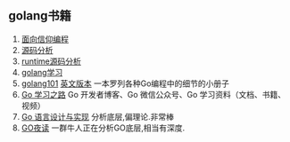## golang书籍

1. [面向信仰编程](https://draveness.me/golang/compile/golang-compile-intro.html)
1. [源码分析](https://github.com/cch123/golang-notes)
1. [runtime源码分析](https://github.com/zboya/golang_runtime_reading)
1. [golang学习](https://www.huweihuang.com/golang-notes/concurrency/channel.html)
1. [golang101](https://github.com/golang101/golang101/releases) [英文版本](https://go101.org/) 一本罗列各种Go编程中的细节的小册子
1. [Go 学习之路](https://github.com/developer-learning/learning-golang) Go 开发者博客、Go 微信公众号、Go 学习资料（文档、书籍、视频）
1. [Go 语言设计与实现](https://draveness.me/golang/docs/part2-foundation/ch03-datastructure/golang-hashmap/) 分析底层,偏理论.非常棒
1. [GO夜读](https://github.com/developer-learning/night-reading-go) 一群牛人正在分析GO底层,相当有深度.